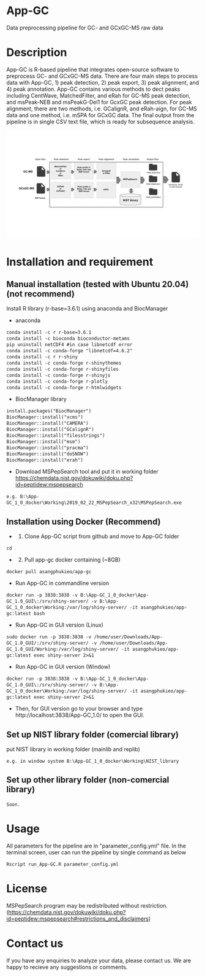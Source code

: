# App-GC
Data preprocessing pipeline for GC- and GCxGC-MS raw data

# Description
App-GC is R-based pipeline that integrates open-source software to preprocess GC- and GCxGC-MS data. There are four main steps to process data with App-GC, 1) peak detection, 2) peak export, 3) peak alignment, and 4) peak annotation. App-GC contains various methods to dect peaks including CentWave, MatchedFilter, and eRah for GC-MS peak detection, and msPeak-NEB and msPeakG-Del1 for GcxGC peak detection. For peak alignment, there are two methods, i.e. GCalignR, and eRah-aign, for GC-MS data and one method, i.e. mSPA for GCxGC data. The final output from the pipeline is in single CSV text file, which is ready for subsequence analysis.   

![alt text](https://github.com/asangphukieo/App-GC/blob/main/workflow.png)

# Installation and requirement
## Manual installation (tested with Ubuntu 20.04) (not recommend)
  Install R library (r-base=3.6.1) using anaconda and BiocManager 
  * anaconda
  ```
  conda install -c r r-base=3.6.1
  conda install -c bioconda bioconductor-metams
  pip uninstall netCDF4 #in case libnetcdf error
  conda install -c conda-forge "libnetcdf=4.6.2"
  conda install -c r r-shiny
  conda install -c conda-forge r-shinythemes
  conda install -c conda-forge r-shinyfiles
  conda install -c conda-forge r-shinyjs
  conda install -c conda-forge r-plotly
  conda install -c conda-forge r-htmlwidgets
  ```
  * BiocManager library
  ```
  install.packages("BiocManager")
  BiocManager::install("xcms")
  BiocManager::install("CAMERA")
  BiocManager::install("GCalignR")
  BiocManager::install("filesstrings")
  BiocManager::install("msm")
  BiocManager::install("pracma")
  BiocManager::install("doSNOW")
  BiocManager::install("erah")
  ```
  * Download MSPepSearch tool and put it in working folder
  https://chemdata.nist.gov/dokuwiki/doku.php?id=peptidew:mspepsearch
  ``` 
  e.g. B:\App-GC_1_0_docker\Working\2019_02_22_MSPepSearch_x32\MSPepSearch.exe
  ```

## Installation using Docker (Recommend)
  * 1. Clone App-GC script from github and move to App-GC folder
  ```
  cd 
  ```
  * 2. Pull app-gc docker containing (~8GB)
  ```
  docker pull asangphukieo/app-gc
  ```

  * Run App-GC in commandline version
  ```
  docker run -p 3838:3838 -v B:\App-GC_1_0_docker\App-GC_1.0_GUI\:/srv/shiny-server/ -v B:\App-GC_1_0_docker\Working:/var/log/shiny-server/ -it asangphukieo/app-gc:latest bash
  ```

  *  Run App-GC in GUI version (Linux)
  ```
  sudo docker run -p 3838:3838 -v /home/user/Downloads/App-GC_1.0_GUI/:/srv/shiny-server/ -v /home/user/Downloads/App-GC_1.0_GUI/Working:/var/log/shiny-server/ -it asangphukieo/app-gc:latest exec shiny-server 2>&1
  ```
  
  *  Run App-GC in GUI version (Window)
  ```
  docker run -p 3838:3838 -v B:\App-GC_1_0_docker\App-GC_1.0_GUI\:/srv/shiny-server/ -v B:\App-GC_1_0_docker\Working:/var/log/shiny-server/ -it asangphukieo/app-gc:latest exec shiny-server 2>&1
  ```
  
  - Then, for GUI version go to your browser and type http://localhost:3838/App-GC_1.0/ to open the GUI.

## Set up NIST library folder (comercial library)
put NIST library in working folder (mainlib and replib)
```
e.g. in window system B:\App-GC_1_0_docker\Working\NIST_library
```
## Set up other library folder (non-comercial library)
```
Soon.
```

# Usage
All parameters for the pipeline are in "parameter_config.yml" file. In the terminal screen, user can run the pipeline by single command as below

```
Rscript run_App-GC.R parameter_config.yml
```

# License
MSPepSearch program may be redistributed without restriction. (https://chemdata.nist.gov/dokuwiki/doku.php?id=peptidew:mspepsearch#restrictions_and_disclaimers)

# Contact us
If you have any enquiries to analyze your data, please contact us. 
We are happy to recieve any suggestions or comments.
